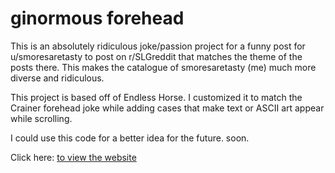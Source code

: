 # ginormous forehead

This is an absolutely ridiculous joke/passion project for a funny post for u/smoresaretasty to post on r/SLGreddit that matches the theme of the posts there.
This makes the catalogue of smoresaretasty (me) much more diverse and ridiculous.

This project is based off of Endless Horse.
I customized it to match the Crainer forehead joke while adding cases that make text or ASCII art appear while scrolling.

I could use this code for a better idea for the future. soon.

Click here: [to view the website](https://incodi.github.io/ginormous-forehead/)

